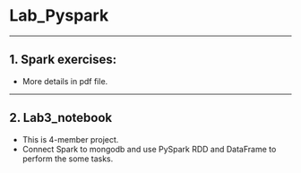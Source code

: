 # Lab_Pyspark
---
## 1. Spark exercises:
- More details in pdf file.

---
## 2. Lab3_notebook
- This is 4-member project.
- Connect Spark to mongodb and use PySpark RDD and DataFrame to perform the some tasks.
